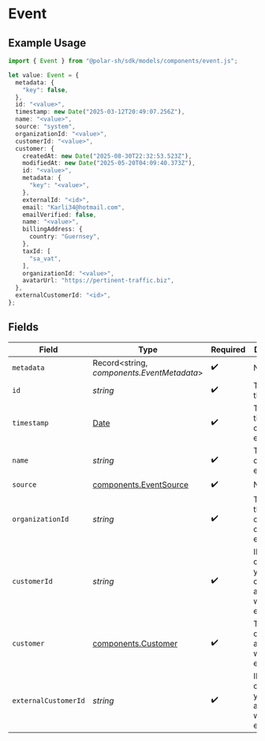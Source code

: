 # Event

## Example Usage

```typescript
import { Event } from "@polar-sh/sdk/models/components/event.js";

let value: Event = {
  metadata: {
    "key": false,
  },
  id: "<value>",
  timestamp: new Date("2025-03-12T20:49:07.256Z"),
  name: "<value>",
  source: "system",
  organizationId: "<value>",
  customerId: "<value>",
  customer: {
    createdAt: new Date("2025-08-30T22:32:53.523Z"),
    modifiedAt: new Date("2025-05-20T04:09:40.373Z"),
    id: "<value>",
    metadata: {
      "key": "<value>",
    },
    externalId: "<id>",
    email: "Karli34@hotmail.com",
    emailVerified: false,
    name: "<value>",
    billingAddress: {
      country: "Guernsey",
    },
    taxId: [
      "sa_vat",
    ],
    organizationId: "<value>",
    avatarUrl: "https://pertinent-traffic.biz",
  },
  externalCustomerId: "<id>",
};
```

## Fields

| Field                                                                                         | Type                                                                                          | Required                                                                                      | Description                                                                                   |
| --------------------------------------------------------------------------------------------- | --------------------------------------------------------------------------------------------- | --------------------------------------------------------------------------------------------- | --------------------------------------------------------------------------------------------- |
| `metadata`                                                                                    | Record<string, *components.EventMetadata*>                                                    | :heavy_check_mark:                                                                            | N/A                                                                                           |
| `id`                                                                                          | *string*                                                                                      | :heavy_check_mark:                                                                            | The ID of the object.                                                                         |
| `timestamp`                                                                                   | [Date](https://developer.mozilla.org/en-US/docs/Web/JavaScript/Reference/Global_Objects/Date) | :heavy_check_mark:                                                                            | The timestamp of the event.                                                                   |
| `name`                                                                                        | *string*                                                                                      | :heavy_check_mark:                                                                            | The name of the event.                                                                        |
| `source`                                                                                      | [components.EventSource](../../models/components/eventsource.md)                              | :heavy_check_mark:                                                                            | N/A                                                                                           |
| `organizationId`                                                                              | *string*                                                                                      | :heavy_check_mark:                                                                            | The ID of the organization owning the event.                                                  |
| `customerId`                                                                                  | *string*                                                                                      | :heavy_check_mark:                                                                            | ID of the customer in your Polar organization associated with the event.                      |
| `customer`                                                                                    | [components.Customer](../../models/components/customer.md)                                    | :heavy_check_mark:                                                                            | The customer associated with the event.                                                       |
| `externalCustomerId`                                                                          | *string*                                                                                      | :heavy_check_mark:                                                                            | ID of the customer in your system associated with the event.                                  |